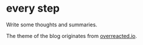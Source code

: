 # every step

Write some thoughts and summaries.

The theme of the blog originates from [overreacted.io](https://overreacted.io/).
